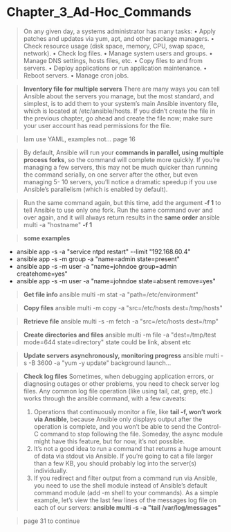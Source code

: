 # Chapter_3_Ad-Hoc_Commands

>On any given day, a systems administrator has many tasks:
• Apply patches and updates via yum, apt, and other package managers.
• Check resource usage (disk space, memory, CPU, swap space, network).
• Check log files.
• Manage system users and groups.
• Manage DNS settings, hosts files, etc.
• Copy files to and from servers.
• Deploy applications or run application maintenance.
• Reboot servers.
• Manage cron jobs.

>__Inventory file for multiple servers__
There are many ways you can tell Ansible about the servers you manage, but the most standard,
and simplest, is to add them to your system’s main Ansible inventory file, which is located at
/etc/ansible/hosts. If you didn’t create the file in the previous chapter, go ahead and create the
file now; make sure your user account has read permissions for the file.

>Iam use YAML, examples not... page 16

>By default, Ansible will run your __commands in parallel, using multiple process forks__, so the
command will complete more quickly. If you’re managing a few servers, this may not be much
quicker than running the command serially, on one server after the other, but even managing 5-
10 servers, you’ll notice a dramatic speedup if you use Ansible’s parallelism (which is enabled by
default).

>Run the same command again, but this time, add the argument __-f 1__ to tell Ansible to use only one fork. Run the same command over and over again, and it will always return results in the __same order__
>ansible multi -a "hostname" __-f 1__

>__some examples__
- ansible app -s -a "service ntpd restart" --limit "192.168.60.4"
- ansible app -s -m group -a "name=admin state=present"
- ansible app -s -m user -a "name=johndoe group=admin createhome=yes"
- ansible app -s -m user -a "name=johndoe state=absent remove=yes"

>__Get file info__
ansible multi -m stat -a "path=/etc/environment"

>__Copy files__
ansible multi -m copy -a "src=/etc/hosts dest=/tmp/hosts"

>__Retrieve file__
ansible multi -s -m fetch -a "src=/etc/hosts dest=/tmp"

>__Create directories and files__
ansible multi -m file -a "dest=/tmp/test mode=644 state=directory"
state could be link, absent etc

>__Update servers asynchronously, monitoring progress__
ansible multi -s -B 3600 -a "yum -y update"
background launch...

>__Check log files__
Sometimes, when debugging application errors, or diagnosing outages or other problems, you need
to check server log files. Any common log file operation (like using tail, cat, grep, etc.) works
through the ansible command, with a few caveats:
>1. Operations that continuously monitor a file, like __tail -f, won’t work via Ansible__, because
Ansible only displays output after the operation is complete, and you won’t be able to send
the Control-C command to stop following the file. Someday, the async module might have
this feature, but for now, it’s not possible.
>2. It’s not a good idea to run a command that returns a huge amount of data via stdout via
Ansible. If you’re going to cat a file larger than a few KB, you should probably log into the
server(s) individually.
>3. If you redirect and filter output from a command run via Ansible, you need to use the shell
module instead of Ansible’s default command module (add -m shell to your commands).
As a simple example, let’s view the last few lines of the messages log file on each of our servers:
__ansible multi -s -a "tail /var/log/messages"__

>page 31 to continue
